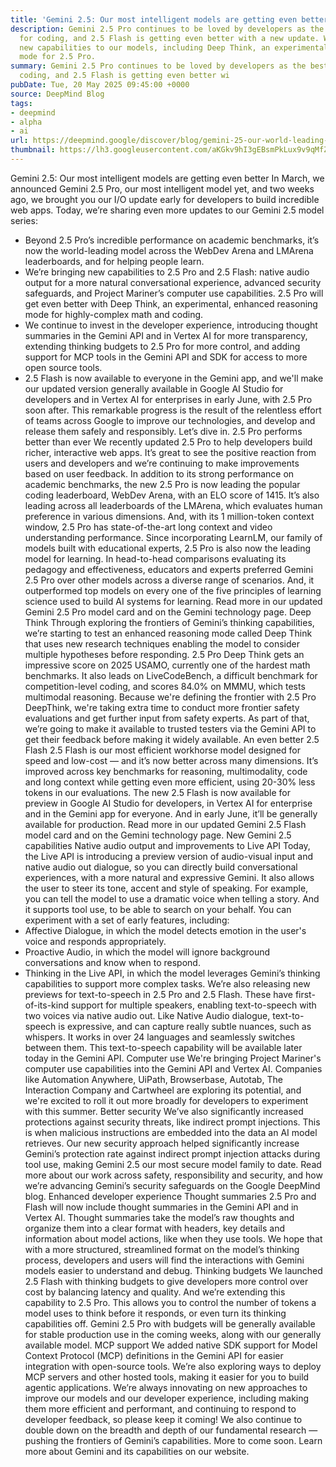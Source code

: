 ```yaml
---
title: 'Gemini 2.5: Our most intelligent models are getting even better'
description: Gemini 2.5 Pro continues to be loved by developers as the best model
  for coding, and 2.5 Flash is getting even better with a new update. We’re bringing
  new capabilities to our models, including Deep Think, an experimental enhanced reasoning
  mode for 2.5 Pro.
summary: Gemini 2.5 Pro continues to be loved by developers as the best model for
  coding, and 2.5 Flash is getting even better wi
pubDate: Tue, 20 May 2025 09:45:00 +0000
source: DeepMind Blog
tags:
- deepmind
- alpha
- ai
url: https://deepmind.google/discover/blog/gemini-25-our-world-leading-model-is-getting-even-better/
thumbnail: https://lh3.googleusercontent.com/aKGkv9hI3gEBsmPkLux9v9qMfZdC34L4LWkrFYBNvj89lmq0AzZcKaeSKpdBVqSkkmhvhqfqGpRbTw4qvXUdoy1J6xcwOena3Wkxm3qC7pLalb69TQ=w528-h297-n-nu-rw
---
```


Gemini 2.5: Our most intelligent models are getting even better
In March, we announced Gemini 2.5 Pro, our most intelligent model yet, and two weeks ago, we brought you our I/O update early for developers to build incredible web apps. Today, we’re sharing even more updates to our Gemini 2.5 model series:
- Beyond 2.5 Pro’s incredible performance on academic benchmarks, it’s now the world-leading model across the WebDev Arena and LMArena leaderboards, and for helping people learn.
- We’re bringing new capabilities to 2.5 Pro and 2.5 Flash: native audio output for a more natural conversational experience, advanced security safeguards, and Project Mariner’s computer use capabilities. 2.5 Pro will get even better with Deep Think, an experimental, enhanced reasoning mode for highly-complex math and coding.
- We continue to invest in the developer experience, introducing thought summaries in the Gemini API and in Vertex AI for more transparency, extending thinking budgets to 2.5 Pro for more control, and adding support for MCP tools in the Gemini API and SDK for access to more open source tools.
- 2.5 Flash is now available to everyone in the Gemini app, and we'll make our updated version generally available in Google AI Studio for developers and in Vertex AI for enterprises in early June, with 2.5 Pro soon after.
This remarkable progress is the result of the relentless effort of teams across Google to improve our technologies, and develop and release them safely and responsibly. Let’s dive in.
2.5 Pro performs better than ever
We recently updated 2.5 Pro to help developers build richer, interactive web apps. It’s great to see the positive reaction from users and developers and we’re continuing to make improvements based on user feedback.
In addition to its strong performance on academic benchmarks, the new 2.5 Pro is now leading the popular coding leaderboard, WebDev Arena, with an ELO score of 1415. It’s also leading across all leaderboards of the LMArena, which evaluates human preference in various dimensions. And, with its 1 million-token context window, 2.5 Pro has state-of-the-art long context and video understanding performance.
Since incorporating LearnLM, our family of models built with educational experts, 2.5 Pro is also now the leading model for learning. In head-to-head comparisons evaluating its pedagogy and effectiveness, educators and experts preferred Gemini 2.5 Pro over other models across a diverse range of scenarios. And, it outperformed top models on every one of the five principles of learning science used to build AI systems for learning.
Read more in our updated Gemini 2.5 Pro model card and on the Gemini technology page.
Deep Think
Through exploring the frontiers of Gemini’s thinking capabilities, we’re starting to test an enhanced reasoning mode called Deep Think that uses new research techniques enabling the model to consider multiple hypotheses before responding.
2.5 Pro Deep Think gets an impressive score on 2025 USAMO, currently one of the hardest math benchmarks. It also leads on LiveCodeBench, a difficult benchmark for competition-level coding, and scores 84.0% on MMMU, which tests multimodal reasoning.
Because we're defining the frontier with 2.5 Pro DeepThink, we're taking extra time to conduct more frontier safety evaluations and get further input from safety experts. As part of that, we’re going to make it available to trusted testers via the Gemini API to get their feedback before making it widely available.
An even better 2.5 Flash
2.5 Flash is our most efficient workhorse model designed for speed and low-cost — and it’s now better across many dimensions. It’s improved across key benchmarks for reasoning, multimodality, code and long context while getting even more efficient, using 20-30% less tokens in our evaluations.
The new 2.5 Flash is now available for preview in Google AI Studio for developers, in Vertex AI for enterprise and in the Gemini app for everyone. And in early June, it’ll be generally available for production.
Read more in our updated Gemini 2.5 Flash model card and on the Gemini technology page.
New Gemini 2.5 capabilities
Native audio output and improvements to Live API
Today, the Live API is introducing a preview version of audio-visual input and native audio out dialogue, so you can directly build conversational experiences, with a more natural and expressive Gemini.
It also allows the user to steer its tone, accent and style of speaking. For example, you can tell the model to use a dramatic voice when telling a story. And it supports tool use, to be able to search on your behalf.
You can experiment with a set of early features, including:
- Affective Dialogue, in which the model detects emotion in the user's voice and responds appropriately.
- Proactive Audio, in which the model will ignore background conversations and know when to respond.
- Thinking in the Live API, in which the model leverages Gemini’s thinking capabilities to support more complex tasks.
We’re also releasing new previews for text-to-speech in 2.5 Pro and 2.5 Flash. These have first-of-its-kind support for multiple speakers, enabling text-to-speech with two voices via native audio out.
Like Native Audio dialogue, text-to-speech is expressive, and can capture really subtle nuances, such as whispers. It works in over 24 languages and seamlessly switches between them.
This text-to-speech capability will be available later today in the Gemini API.
Computer use
We're bringing Project Mariner's computer use capabilities into the Gemini API and Vertex AI. Companies like Automation Anywhere, UiPath, Browserbase, Autotab, The Interaction Company and Cartwheel are exploring its potential, and we're excited to roll it out more broadly for developers to experiment with this summer.
Better security
We’ve also significantly increased protections against security threats, like indirect prompt injections. This is when malicious instructions are embedded into the data an AI model retrieves. Our new security approach helped significantly increase Gemini’s protection rate against indirect prompt injection attacks during tool use, making Gemini 2.5 our most secure model family to date.
Read more about our work across safety, responsibility and security, and how we’re advancing Gemini’s security safeguards on the Google DeepMind blog.
Enhanced developer experience
Thought summaries
2.5 Pro and Flash will now include thought summaries in the Gemini API and in Vertex AI. Thought summaries take the model’s raw thoughts and organize them into a clear format with headers, key details and information about model actions, like when they use tools.
We hope that with a more structured, streamlined format on the model’s thinking process, developers and users will find the interactions with Gemini models easier to understand and debug.
Thinking budgets
We launched 2.5 Flash with thinking budgets to give developers more control over cost by balancing latency and quality. And we’re extending this capability to 2.5 Pro. This allows you to control the number of tokens a model uses to think before it responds, or even turn its thinking capabilities off.
Gemini 2.5 Pro with budgets will be generally available for stable production use in the coming weeks, along with our generally available model.
MCP support
We added native SDK support for Model Context Protocol (MCP) definitions in the Gemini API for easier integration with open-source tools. We’re also exploring ways to deploy MCP servers and other hosted tools, making it easier for you to build agentic applications.
We’re always innovating on new approaches to improve our models and our developer experience, including making them more efficient and performant, and continuing to respond to developer feedback, so please keep it coming! We also continue to double down on the breadth and depth of our fundamental research — pushing the frontiers of Gemini’s capabilities. More to come soon.
Learn more about Gemini and its capabilities on our website.